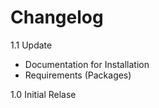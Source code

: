 # Changelog

1.1 Update
- Documentation for Installation
- Requirements (Packages) 

1.0 Initial Relase
